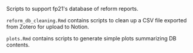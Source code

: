 Scripts to support fp21's database of reform reports.

`reform_db_cleaning.Rmd` contains scripts to clean up a CSV file exported from Zotero for upload to Notion.

`plots.Rmd` contains scripts to generate simple plots summarizing DB contents.
